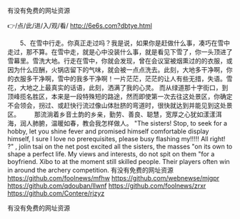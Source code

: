 
有没有免费的网址资源




👉/点/此/进/入/观/看/ http://6e6s.com?dbtye.html




　　5、在雪中行走。你真正走过吗？我是说，如果你是赶做什么事，凑巧在雪中走过，那不算。在雪中走，就是心中没装什么事，就是看见下雪了，你一头顶进了雪幕里。雪洗大地。行走在雪中，你就会发现，曾在会议室被烟熏过的的衣服，或因为什么应酬，火锅店留下的气味，就会被一点点洗去。此刻，大地多干净啊，你的衣服多干净啊，雪中的我多干净啊！一片茫茫，茫茫的让人有些无措，失语。雪花，大地之上最真实的话语，此刻，洒满了我的心灵。
而从绿道那十字街口，到顶峰揽名胜区，本来是一段特殊短的路途，然而即使第一次去往这处景区，你确定不会领会，拐过、或赶快行流过像山体肚脐的弯道时，很快就达到并能见到这处景区。
　　那流淌着乡音土韵的乡亲，勤劳、善良、聪慧，宽厚之心犹如漾漾洱海，润人肺腑，温暖如春，教会我怎样做人。
"The sisters!
Stop, to seek for a hobby, let you shine fever and promised himself comfortable display himself, I sure I love no prerequisites, please busy flashing my!!!!!
All right!
?"
, jolin tsai on the net post excited all the sisters, the masses "on its own to shape a perfect life.
My views and interests, do not spit on them "for a boyfriend.
Xibo to at the moment still skilled people.
Their players often win in around the archery competition.
有没有免费的网址资源 https://github.com/foolnews/mfhw
https://github.com/webnewse/mjgpr
https://github.com/qdouban/llwnf
https://github.com/foolnews/zrxr
https://github.com/Contere/rjzyz





有没有免费的网址资源
